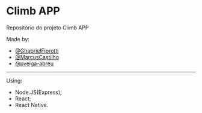 # Climb APP

Repositório do projeto Climb APP

Made by: 
&nbsp;
* [@GhabrielFiorotti](https://github.com/GhabrielFiorotti)
&nbsp;
* [@MarcusCastilho](https://github.com/MarcusCastilho)
&nbsp;
* [@pveiga-abreu](https://github.com/pveiga-abreu)

---

Using:
&nbsp;
* Node.JS(Express);
&nbsp;
* React;
&nbsp;
* React Native.
